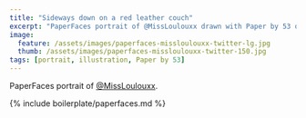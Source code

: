 ```yaml
---
title: "Sideways down on a red leather couch"
excerpt: "PaperFaces portrait of @MissLoulouxx drawn with Paper by 53 on an iPad."
image: 
  feature: /assets/images/paperfaces-missloulouxx-twitter-lg.jpg
  thumb: /assets/images/paperfaces-missloulouxx-twitter-150.jpg
tags: [portrait, illustration, Paper by 53]
---
```


PaperFaces portrait of [@MissLoulouxx](http://twitter.com/MissLoulouxx).

{% include boilerplate/paperfaces.md %}